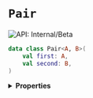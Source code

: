 # `Pair`


![API: Internal/Beta](https://img.shields.io/static/v1?label=API&message=Internal/Beta&color=red&style=flat-square)



```kotlin
data class Pair<A, B>(
    val first: A,
    val second: B,
)
```

<details>
<summary>
<b>Properties</b>
</summary>

<details>
<summary>
<code>first</code>: <code><code>A</code></code>
</summary>





</details>

<details>
<summary>
<code>second</code>: <code><code>B</code></code>
</summary>





</details>



</details>

